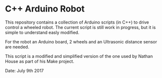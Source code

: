 # C++ Arduino Robot

This repository contains a collection of Arduino scripts (in C++) to drive control a wheeled robot.
The current script is still work in progress, but it is simple to understand easly modified.

For the robot an Arduino board, 2 wheels and an Ultrasonic distance sensor are needed.

This script is a modified and simplified version of the one used by Nathan House as part of his Make project.

Date: July 9th 2017

